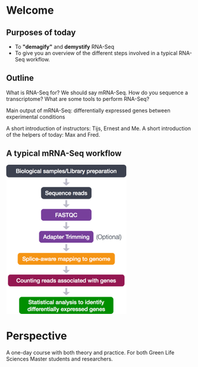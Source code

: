 # Welcome

## Purposes of today
- To __"demagify"__ and __demystify__ RNA-Seq
- To give you an overview of the different steps involved in a typical RNA-Seq workflow.

## Outline
What is RNA-Seq for? We should say mRNA-Seq.
How do you sequence a transcriptome?
What are some tools to perform RNA-Seq?

Main output of mRNA-Seq: differentially expressed genes between experimental conditions

A short introduction of instructors: Tijs, Ernest and Me.
A short introduction of the helpers of today: Max and Fred.

## A typical mRNA-Seq workflow
<img src="https://github.com/ScienceParkStudyGroup/2019-03-07-rnaseq-workshop/blob/gh-pages/images/RNAseqWorkflow.png" height="400">

# Perspective
A one-day course with both theory and practice. For both Green Life Sciences Master students and researchers.
